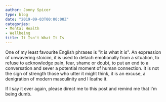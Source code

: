 ```yaml
---
author: Jonny Spicer
type: blog
date: "2019-09-03T00:00:00Z"
categories:
- Mental Health
- Wellbeing
title: It Isn't What It Is
---
```

One of my least favourite English phrases is "it is what it is". An expression of unwavering stoicim, it is used to detach emotionally from a situation, to refuse to acknowledge pain, fear, shame or doubt, to put an end to a conversation and sever
a potential moment of human connection. It is not the sign of strength those who utter it might think, it is an excuse, a
denigration of modern masculinity and I loathe it.

If I say it ever again, please direct me to this post and remind me that I'm being dumb.

